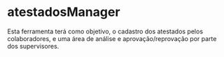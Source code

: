 # atestadosManager
Esta ferramenta terá como objetivo, o cadastro dos atestados pelos colaboradores, e uma área de análise e aprovação/reprovação por parte dos supervisores.
